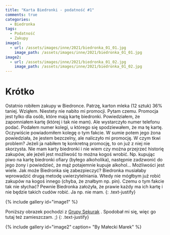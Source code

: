 ```yaml
---
title: "Karta Biedronki - podatność #1"
comments: true
categories:
  - Biedronka
tags:
  - Podatność
  - Zakupy
image1:
  - url: /assets/images/inne/2021/biedronka_01_01.jpg
    image_path: /assets/images/inne/2021/biedronka_01_01.jpg
image2:
  - url: /assets/images/inne/2021/biedronka_01_02.jpg
    image_path: /assets/images/inne/2021/biedronka_01_02.jpg
---
```

# Krótko
Ostatnio robiłem zakupy w Biedronce. Patrzę, karton mleka (12 sztuk) 36% taniej. Wziąłem. Niestety nie nabito mi promocji. Pytam czemu. Promocja jest tylko dla osób, które mają kartę biedronki. Powiedziałem, że zapomniałem kartę (której i tak nie mam). Ale wystarczyło numer telefonu podać. Podałem numer kolegi, u którego się spodziewałem, że ma tę kartę. Oczywiście powiadomiłem kolegę o tym fakcie. W sumie potem jego żona powiedziała, że jestem bezczelny, ale naliczyło mi promocję. W czym tkwi problem? Jeżeli ja nabiłem tę konkretną promocję, to on już z niej nie skorzysta. Nie mam karty biedronki i nie wiem czy można przejrzeć historię zakupów, ale jeżeli jest możliwość to można kogoś wrobić. Np. kupując piwo na kartę biedronki ofiary (byłego alkoholika), następnie zadzwonić do jego żony i powiedzieć, że mąż potajemnie kupuje alkohol... Możliwości jest wiele. Jak może Biedronka się zabezpieczyć? Biedronka musiałaby wprowadzić drugą metodę uwierzytelniania. Wtedy nie mógłbym już robić zakupów na kogoś innego (chyba, że znałbym np. pin). Czemu o tym fakcie tak nie słychać? Pewnie Biedronka założyła, że prawie każdy ma ich kartę i nie będzie takich cudów robić. Ja np. nie mam.
{: .text-justify}

{% include gallery id="image1" %}

Poniższy obrazek pochodzi z [Grupy Sekurak](https://www.facebook.com/groups/1219551198222706) . Spodobał mi się, więc go tutaj też zamieszczam. ;)
{: .text-justify}

{% include gallery id="image2" caption= "By Małecki Marek"  %}
